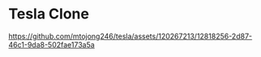 # Tesla Clone

https://github.com/mtojong246/tesla/assets/120267213/12818256-2d87-46c1-9da8-502fae173a5a

